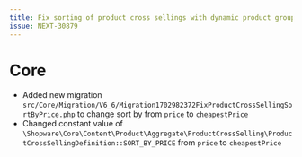```yaml
---
title: Fix sorting of product cross sellings with dynamic product group by price with Elasticsearch
issue: NEXT-30879
---
```

# Core
* Added new migration `src/Core/Migration/V6_6/Migration1702982372FixProductCrossSellingSortByPrice.php` to change sort by from `price` to `cheapestPrice`
* Changed constant value of `\Shopware\Core\Content\Product\Aggregate\ProductCrossSelling\ProductCrossSellingDefinition::SORT_BY_PRICE` from `price` to `cheapestPrice`
